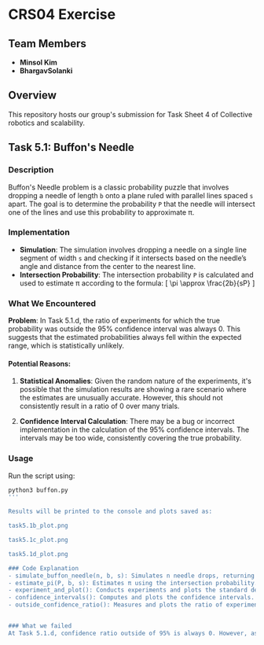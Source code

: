 # CRS04 Exercise

## Team Members
- **Minsol Kim**
- **BhargavSolanki**

## Overview
This repository hosts our group's submission for Task Sheet 4 of Collective robotics and scalability.



## Task 5.1: Buffon's Needle

### Description
Buffon's Needle problem is a classic probability puzzle that involves dropping a needle of length `b` onto a plane ruled with parallel lines spaced `s` apart. 
The goal is to determine the probability `P` that the needle will intersect one of the lines and use this probability to approximate π.

### Implementation
- **Simulation**: The simulation involves dropping a needle on a single line segment of width `s` and checking if it intersects based on the needle’s angle and distance from the center to the nearest line.
- **Intersection Probability**: The intersection probability `P` is calculated and used to estimate π according to the formula:
  \[
  \pi \approx \frac{2b}{sP}
  \]

### What We Encountered
**Problem**: In Task 5.1.d, the ratio of experiments for which the true probability was outside the 95% confidence interval was always 0. This suggests that the estimated probabilities always fell within the expected range, which is statistically unlikely.

#### Potential Reasons:
1. **Statistical Anomalies**: Given the random nature of the experiments, it's possible that the simulation results are showing a rare scenario where the estimates are unusually accurate. However, this should not consistently result in a ratio of 0 over many trials.

3. **Confidence Interval Calculation**: There may be a bug or incorrect implementation in the calculation of the 95% confidence intervals. The intervals may be too wide, consistently covering the true probability.

### Usage
Run the script using:
```bash
python3 buffon.py
'''

Results will be printed to the console and plots saved as:

task5.1b_plot.png

task5.1c_plot.png

task5.1d_plot.png

### Code Explanation
- simulate_buffon_needle(n, b, s): Simulates n needle drops, returning the intersection probability.
- estimate_pi(P, b, s): Estimates π using the intersection probability.
- experiment_and_plot(): Conducts experiments and plots the standard deviation.
- confidence_intervals(): Computes and plots the confidence intervals.
- outside_confidence_ratio(): Measures and plots the ratio of experiments outside the confidence interval.


### What we failed
At Task 5.1.d, confidence ratio outside of 95% is always 0. However, assuming from overall possibilities, it can't be 0.
